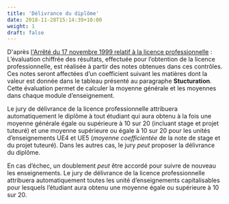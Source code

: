 ```yaml
---
title: 'Délivrance du diplôme'
date: 2018-11-28T15:14:39+10:00
weight: 1
draft: false
---
```

  



D'après [l'Arrêté du 17 novembre 1999 relatif à la licence professionnelle](http://www.legifrance.gouv.fr/affichTexte.do?cidTexte=JORFTEXT000000397481&dateTexte=20150911#LEGIARTI000020811437 "http://www.legifrance.gouv.fr/affichTexte.do?cidTexte=JORFTEXT000000397481&dateTexte=20150911#LEGIARTI000020811437") :  
L’évaluation chiffrée des résultats, effectuée pour l’obtention de la licence professionnelle, est réalisée à partir des notes obtenues dans ces contrôles. Ces notes seront affectées d’un coefficient suivant les matières dont la valeur est donnée dans le tableau présenté au paragraphe **Stucturation**. Cette évaluation permet de calculer la moyenne générale et les moyennes dans chaque module d’enseignement.


Le jury de délivrance de la licence professionnelle attribuera automatiquement le diplôme à tout étudiant qui aura obtenu à la fois une moyenne générale égale ou supérieure à 10 sur 20 (incluant stage et projet tuteuré) et une moyenne supérieure ou égale à 10 sur 20 pour les unités d’enseignements UE4 et UE5 (_moyenne coefficientée_ de la note de stage et du projet tuteuré). Dans les autres cas, le jury _peut_ proposer la délivrance du diplôme.

En cas d’échec, un doublement _peut_ être accordé pour suivre de nouveau les enseignements. Le jury de délivrance de la licence professionnelle attribuera automatiquement toutes les unité d’enseignements capitalisables pour lesquels l’étudiant aura obtenu une moyenne égale ou supérieure à 10 sur 20.

